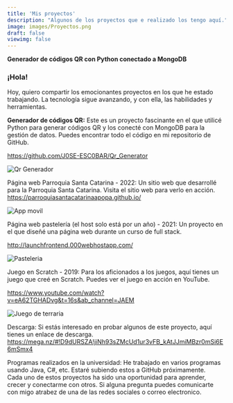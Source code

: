 ```yaml
---
title: 'Mis proyectos'
description: "Algunos de los proyectos que e realizado los tengo aquí."
image: images/Proyectos.png
draft: false
viewimg: false
---
```

**Generador de códigos QR con Python conectado a MongoDB**

### ¡Hola!  
Hoy, quiero compartir los emocionantes proyectos en los que he estado trabajando. La tecnología sigue avanzando, y con ella, las habilidades y herramientas.

**Generador de códigos QR:** Este es un proyecto fascinante en el que utilicé Python para generar códigos QR y los conecté con MongoDB para la gestión de datos. Puedes encontrar todo el código en mi repositorio de GitHub.

https://github.com/J0SE-ESC0BAR/Qr_Generator

![Qr Generador](/images/Open_Qr.png)

Página web Parroquia Santa Catarina - 2022: Un sitio web que desarrollé para la Parroquia Santa Catarina. Visita el sitio web para verlo en acción.  
https://parroquiasantacatarinaapopa.github.io/

![App movil](/images/capturamovil.png)  

Página web pastelería (el host solo está por un año) - 2021: Un proyecto en el que diseñé una página web durante un curso de full stack.

http://launchfrontend.000webhostapp.com/

![Pasteleria](/images/web_pasteleria.png)

Juego en Scratch - 2019: Para los aficionados a los juegos, aquí tienes un juego que creé en Scratch. Puedes ver el juego en acción en YouTube.

https://www.youtube.com/watch?v=eA62TGHADvg&t=16s&ab_channel=JAEM

![Juego de terraria](/images/Terraria_OtherWold.png)

Descarga: Si estás interesado en probar algunos de este proyecto, aquí tienes un enlace de descarga.
https://mega.nz/#!D9dURSZA!jiNh93sZMcUd1ur3vFB_kAtJJmiMBzr0mSi6E6mSmx4


Programas realizados en la universidad: He trabajado en varios programas usando Java, C#, etc. Estaré subiendo estos a GitHub próximamente.  
Cada uno de estos proyectos ha sido una oportunidad para aprender, crecer y conectarme con otros. Si alguna pregunta puedes comunicarte con migo atrabez de una de las redes sociales o correo electronico. 

